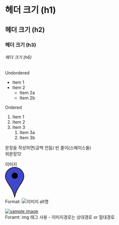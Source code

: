 # 헤더 크기 (h1)
## 헤더 크기 (h2)

### 헤더 크기 (h3)

###### 헤더 크기 (h6)


Undordered
* Item 1
* Item 2
  * Item 2a
  * Item 2b

Ordered
1. Item 1
1. Item 2
1. Item 3
   1. Item 3a
   2. Item 3b

문장을 작성하면(공백 안둠)
빈 줄이(스페이스둘)  
위문장12


이미지  
![블루](/images/map-marker-blue.png)  
Format: ![이미지 alt명](url링크)  

<a href="#"><img src="https://github.com/jm0330/test2/images/map-marker-blue.png" width="300px" alt="sample image"></a>  
Foramt: img 태그 사용 - 이미지경로는 상대경로 or 절대경로  
